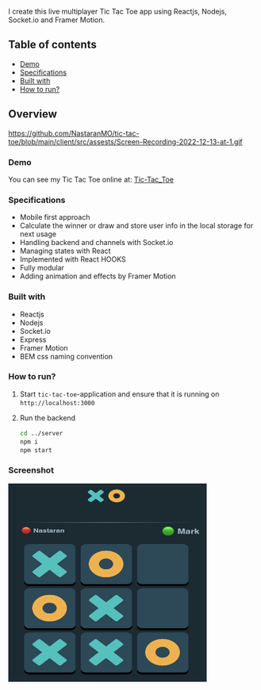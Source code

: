 I create this live multiplayer Tic Tac Toe app using Reactjs, Nodejs, Socket.io and Framer Motion.

## Table of contents

- [Demo](#demo)
- [Specifications](#my-process)
- [Built with](#built-with)
- [How to run?](#how-to-run)

## Overview
https://github.com/NastaranMO/tic-tac-toe/blob/main/client/src/assests/Screen-Recording-2022-12-13-at-1.gif

### Demo

You can see my Tic Tac Toe online at: [Tic-Tac_Toe](https://tic-tac-toe-app.herokuapp.com)

### Specifications

- Mobile first approach
- Calculate the winner or draw and store user info in the local storage for next usage
- Handling backend and channels with Socket.io
- Managing states with React
- Implemented with React HOOKS
- Fully modular
- Adding animation and effects by Framer Motion

### Built with

- Reactjs
- Nodejs
- Socket.io
- Express
- Framer Motion
- BEM css naming convention

### How to run?

1. Start `tic-tac-toe`-application and ensure that it is running on `http://localhost:3000`
2. Run the backend

   ```bash
   cd ../server
   npm i
   npm start
   ```

### Screenshot

<!-- ![](./client/src/assests/tic-tac-toe.png) -->
<img src="./client/src/assests/tic-tac-toe-screenshot.png" alt="Kitten" title="A cute kitten" width="400" height="400" style="border-radious: 5px;" />
